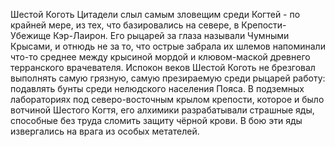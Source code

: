 Шестой Коготь Цитадели слыл самым зловещим среди Когтей - по крайней мере, из тех, что базировались на севере, в Крепости-Убежище Кэр-Лаирон. Его рыцарей за глаза называли Чумными Крысами, и отнюдь не за то, что острые забрала их шлемов напоминали что-то среднее между крысиной мордой и клювом-маской древнего терранского врачевателя. Испокон веков Шестой Коготь не брезговал выполнять самую грязную, самую презираемую среди рыцарей работу: подавлять бунты среди нелюдского населения Пояса. В подземных лабораториях под северо-восточным крылом крепости, которое и было вотчиной Шестого Когтя, его алхимики разрабатывали страшные яды, способные без труда сломить защиту чёрной крови. В бою эти яды извергались на врага из особых метателей.
